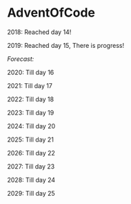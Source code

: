 # AdventOfCode

2018: Reached day 14!

2019: Reached day 15, There is progress!


*Forecast:*

2020: Till day 16

2021: Till day 17

2022: Till day 18

2023: Till day 19

2024: Till day 20

2025: Till day 21

2026: Till day 22

2027: Till day 23

2028: Till day 24

2029: Till day 25
